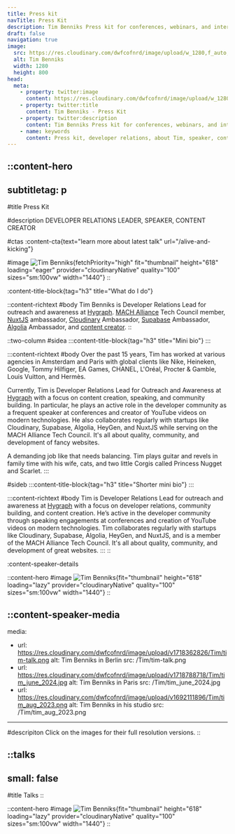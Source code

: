 ```yaml
---
title: Press kit
navTitle: Press Kit
description: Tim Benniks Press kit for conferences, webinars, and interviews.
draft: false
navigation: true
image:
  src: https://res.cloudinary.com/dwfcofnrd/image/upload/w_1280,f_auto,q_auto/Tim/IMG_1020.jpg
  alt: Tim Benniks
  width: 1280
  height: 800
head:
  meta:
    - property: twitter:image
      content: https://res.cloudinary.com/dwfcofnrd/image/upload/w_1280,f_auto,q_auto/Tim/IMG_1020.jpg
    - property: twitter:title
      content: Tim Benniks - Press Kit
    - property: twitter:description
      content: Tim Benniks Press kit for conferences, webinars, and interviews.
    - name: keywords
      content: Press kit, developer relations, about Tim, speaker, content creator
---
```


::content-hero
---
subtitletag: p
---
#title
Press Kit

#description
DEVELOPER RELATIONS LEADER, SPEAKER, CONTENT CREATOR

#ctas
:content-cta{text="learn more about latest talk" url="/alive-and-kicking"}


#image
![Tim Benniks](/Presskit/FDLC2019_462.jpg){fetchPriority="high" fit="thumbnail" height="618" loading="eager" provider="cloudinaryNative" quality="100" sizes="sm:100vw" width="1440"}
::

:content-title-block{tag="h3" title="What do I do"}

::content-richtext
#body
Tim Benniks is Developer Relations Lead for outreach and awareness at [Hygraph](https://hygraph.com "https://hygraph.com"). [MACH Alliance](https://machalliance.com "https://machalliance.com") Tech Council member, [NuxtJS](https://nuxt.com "https://nuxt.com") ambassador, [Cloudinary](https://cloudinary.com "https://cloudinary.com") Ambassador, [Supabase](https://supabase.com "https://supabase.com") Ambassador, [Algolia](https://algolia.com "https://algolia.com") Ambassador, and [content creator](https://youtube.com/timbenniks "https://youtube.com/timbenniks").
::

::two-column
#sidea
  :::content-title-block{tag="h3" title="Mini bio"}
  :::

  :::content-richtext
  #body
  Over the past 15 years, Tim has worked at various agencies in Amsterdam and Paris with global clients like Nike, Heineken, Google, Tommy Hilfiger, EA Games, CHANEL, L'Oréal, Procter & Gamble, Louis Vuitton, and Hermès.
  
  Currently, Tim is Developer Relations Lead for Outreach and Awareness at [Hygraph](https://hygraph.com/ "https://hygraph.com/") with a focus on content creation, speaking, and community building. In particular, he plays an active role in the developer community as a frequent speaker at conferences and creator of YouTube videos on modern technologies. He also collaborates regularly with startups like Cloudinary, Supabase, Algolia, HeyGen, and NuxtJS while serving on the MACH Alliance Tech Council. It's all about quality, community, and development of fancy websites.
  
  A demanding job like that needs balancing. Tim plays guitar and revels in family time with his wife, cats, and two little Corgis called Princess Nugget and Scarlet.
  :::

#sideb
  :::content-title-block{tag="h3" title="Shorter mini bio"}
  :::

  :::content-richtext
  #body
  Tim is Developer Relations Lead for outreach and awareness at [Hygraph](https://hygraph.com "https://hygraph.com") with a focus on developer relations, community building, and content creation. He’s active in the developer community through speaking engagements at conferences and creation of YouTube videos on modern technologies. Tim collaborates regularly with startups like Cloudinary, Supabase, Algolia, HeyGen, and NuxtJS, and is a member of the MACH Alliance Tech Council. It's all about quality, community, and development of great websites.
  :::
::

:content-speaker-details

::content-hero
#image
![Tim Benniks](/Tim/IMG_1020.jpg){fit="thumbnail" height="618" loading="lazy" provider="cloudinaryNative" quality="100" sizes="sm:100vw" width="1440"}
::

::content-speaker-media
---
media:
  - url: https://res.cloudinary.com/dwfcofnrd/image/upload/v1718362826/Tim/tim-talk.png
    alt: Tim Benniks in Berlin
    src: /Tim/tim-talk.png
  - url: https://res.cloudinary.com/dwfcofnrd/image/upload/v1718788718/Tim/tim_june_2024.jpg
    alt: Tim Benniks in Paris
    src: /Tim/tim_june_2024.jpg
  - url: https://res.cloudinary.com/dwfcofnrd/image/upload/v1692111896/Tim/tim_aug_2023.png
    alt: Tim Benniks in his studio
    src: /Tim/tim_aug_2023.png
---
#descripiton
Click on the images for their full resolution versions.
::

::talks
---
small: false
---
#title
Talks
::

::content-hero
#image
![Tim Benniks](/347230970_264022386183185_8706521077970757537_n_vpj6co){fit="thumbnail" height="618" loading="lazy" provider="cloudinaryNative" quality="100" sizes="sm:100vw" width="1440"}
::
